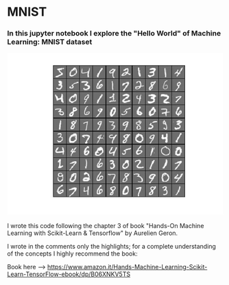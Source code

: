 <h1>MNIST</h1>

<h3>In this jupyter notebook I explore the "Hello World" of Machine Learning: MNIST dataset</h3>

![MNIST](mnist.jpg)

I wrote this code following the chapter 3 of book "Hands-On Machine Learning with Scikit-Learn & Tensorflow" by Aurelien Geron.

I wrote in the comments only the highlights; for a complete understanding of the concepts I highly recommend the book:

Book here --> https://www.amazon.it/Hands-Machine-Learning-Scikit-Learn-TensorFlow-ebook/dp/B06XNKV5TS

